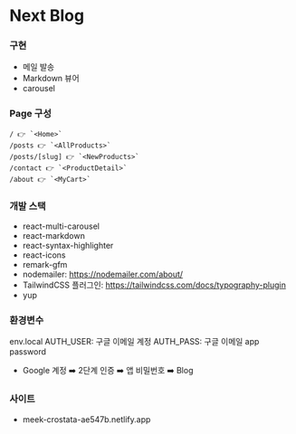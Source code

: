 # Next Blog

### 구현

- 메일 발송
- Markdown 뷰어
- carousel

### Page 구성

```
/ 👉 `<Home>`
/posts 👉 `<AllProducts>`
/posts/[slug] 👉 `<NewProducts>`
/contact 👉 `<ProductDetail>`
/about 👉 `<MyCart>`
```

### 개발 스택

- react-multi-carousel
- react-markdown
- react-syntax-highlighter
- react-icons
- remark-gfm
- nodemailer: https://nodemailer.com/about/
- TailwindCSS 플러그인: https://tailwindcss.com/docs/typography-plugin
- yup

### 환경변수

env.local
AUTH_USER: 구글 이메일 계정
AUTH_PASS: 구글 이메일 app password

- Google 계정 ➡️ 2단계 인증 ➡️ 앱 비밀번호 ➡️ Blog

### 사이트

- meek-crostata-ae547b.netlify.app
